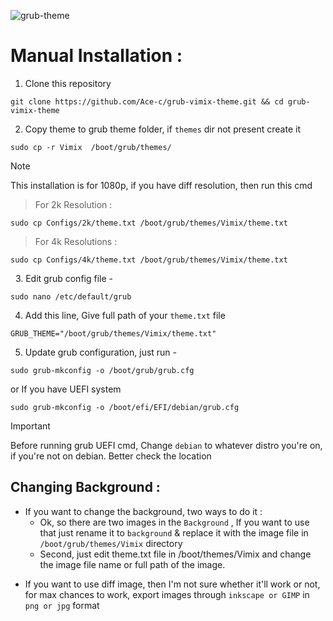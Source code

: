 ![grub-theme](https://github.com/user-attachments/assets/115946bd-191d-413e-b234-45ca950d1226)

# Manual Installation :
1. Clone this repository
```
git clone https://github.com/Ace-c/grub-vimix-theme.git && cd grub-vimix-theme
```
2. Copy theme to grub theme folder, if `themes` dir not present create it
```
sudo cp -r Vimix  /boot/grub/themes/
```
> [!NOTE]
> This installation is for 1080p, if you have diff resolution, then run this cmd

> For 2k Resolution :
```
sudo cp Configs/2k/theme.txt /boot/grub/themes/Vimix/theme.txt
```
> For 4k Resolutions :
```
sudo cp Configs/4k/theme.txt /boot/grub/themes/Vimix/theme.txt
```
&nbsp;
3. Edit grub config file -
```
sudo nano /etc/default/grub
```
4. Add this line, Give full path of your ``theme.txt`` file
```
GRUB_THEME="/boot/grub/themes/Vimix/theme.txt"
```
5. Update grub configuration, just run -
```
sudo grub-mkconfig -o /boot/grub/grub.cfg
```
or If you have UEFI system

```
sudo grub-mkconfig -o /boot/efi/EFI/debian/grub.cfg
```
> [!IMPORTANT]
> Before running grub UEFI cmd, Change `debian` to whatever distro you're on, if you're not on debian. Better check the location


## Changing Background :
- If you want to change the background, two ways to do it :
  - Ok, so there are two images in the `Background` , If you want to use that just rename it to `background` & replace it with the image file in  `/boot/grub/themes/Vimix` directory
  - Second, just edit theme.txt file in /boot/themes/Vimix and change the image file name or full path of the image.
* If you want to use diff image, then I'm not sure whether it'll work or not, for max chances to work, export images through ``inkscape or GIMP`` in ``png or jpg`` format
